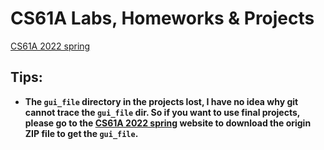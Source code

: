 # CS61A Labs, Homeworks & Projects

[CS61A 2022 spring](https://inst.eecs.berkeley.edu/~cs61c/sp22/)

## Tips:
  - **The `gui_file` directory in the projects lost, I have no idea why git cannot trace the `gui_file`
    dir. So if you want to use final projects, please go to the [CS61A 2022
    spring](https://inst.eecs.berkeley.edu/~cs61c/sp22/) website to download the origin ZIP file to
    get the `gui_file`.**
